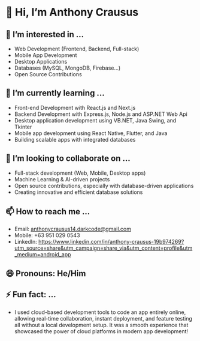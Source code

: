 # 👋 Hi, I’m Anthony Crausus

## 👀 I’m interested in ...
- Web Development (Frontend, Backend, Full-stack)
- Mobile App Development
- Desktop Applications
- Databases (MySQL, MongoDB, Firebase...)
- Open Source Contributions

## 🌱 I’m currently learning ...
- Front-end Development with React.js and Next.js
- Backend Development with Express.js, Node.js and ASP.NET Web Api
- Desktop application development using VB.NET, Java Swing, and Tkinter
- Mobile app development using React Native, Flutter, and Java
- Building scalable apps with integrated databases

## 💞️ I’m looking to collaborate on ...
- Full-stack development (Web, Mobile, Desktop apps)
- Machine Learning & AI-driven projects
- Open source contributions, especially with database-driven applications
- Creating innovative and efficient database solutions

## 📫 How to reach me ...
- Email: anthonycrausus14.darkcode@gmail.com
- Mobile: +63 951 029 0543
- LinkedIn: https://www.linkedin.com/in/anthony-crausus-19b974269?utm_source=share&utm_campaign=share_via&utm_content=profile&utm_medium=android_app

## 😄 Pronouns: He/Him

## ⚡ Fun fact: ...
- I used cloud-based development tools to code an app entirely online, allowing real-time collaboration, instant deployment, and feature testing all without a local development setup. It was a smooth experience that showcased the power of cloud platforms in modern app development!
